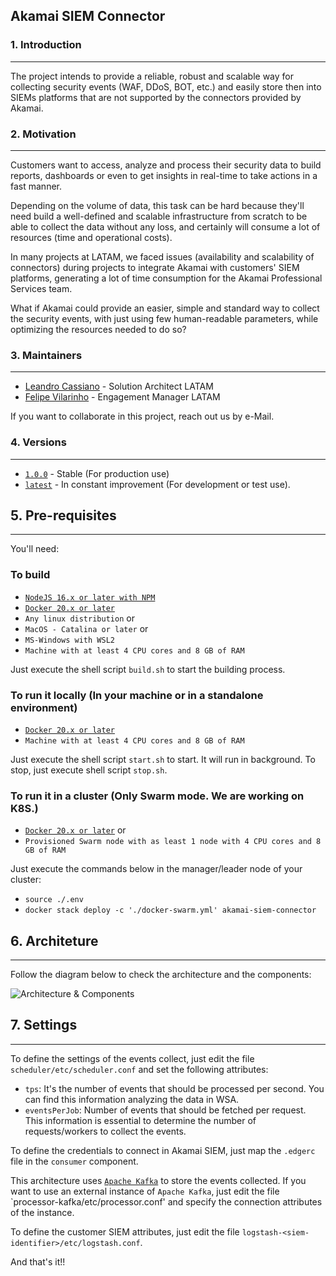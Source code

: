 ## Akamai SIEM Connector

### 1. Introduction
***
The project intends to provide a reliable, robust and scalable way for collecting security events (WAF, DDoS, BOT, etc.) 
and easily store then into SIEMs platforms that are not supported by the connectors provided by Akamai.

### 2. Motivation
***
Customers want to access, analyze and process their security data to build reports, dashboards or even to get insights 
in real-time to take actions in a fast manner. 

Depending on the volume of data, this task can be hard because they'll need build a well-defined and scalable 
infrastructure from scratch to be able to collect the data without any loss, and certainly will consume a lot of 
resources (time and operational costs).

In many projects at LATAM, we faced issues (availability and scalability of connectors) during projects to integrate 
Akamai with customers' SIEM platforms, generating a lot of time consumption for the Akamai Professional Services team.

What if Akamai could provide an easier, simple and standard way to collect the security events, with just using few
human-readable parameters, while optimizing the resources needed to do so?

### 3. Maintainers
***
- [Leandro Cassiano](https://contacts.akamai.com/lcassian) - Solution Architect LATAM
- [Felipe Vilarinho](https://contacts.akamai.com/fvilarin) - Engagement Manager LATAM

If you want to collaborate in this project, reach out us by e-Mail.

### 4. Versions
***
- [`1.0.0`]() - Stable (For production use)
- [`latest`]() - In constant improvement (For development or test use).

## 5. Pre-requisites
***

You'll need:

### To build

- [`NodeJS 16.x or later with NPM`](https://nodejs.org)
- [`Docker 20.x or later`](https://docker.com)
- `Any linux distribution` or 
- `MacOS - Catalina or later` or 
- `MS-Windows with WSL2`
- `Machine with at least 4 CPU cores and 8 GB of RAM`

Just execute the shell script `build.sh` to start the building process.

### To run it locally (In your machine or in a standalone environment)

- [`Docker 20.x or later`](https://docker.com)
- `Machine with at least 4 CPU cores and 8 GB of RAM`

Just execute the shell script `start.sh` to start. It will run in background.
To stop, just execute shell script `stop.sh`.

### To run it in a cluster (Only Swarm mode. We are working on K8S.)

- [`Docker 20.x or later`](https://docker.com) or
- `Provisioned Swarm node with as least 1 node with 4 CPU cores and 8 GB of RAM`

Just execute the commands below in the manager/leader node of your cluster:

- `source ./.env`
- `docker stack deploy -c './docker-swarm.yml' akamai-siem-connector`

## 6. Architeture
***

Follow the diagram below to check the architecture and the components:

![Architecture & Components](https://viewer.diagrams.net/?tags=%7B%7D&target=blank&highlight=FFFFFF&edit=_blank&layers=1&nav=1&title=Akamai%20SIEM%20Connector%20Architecture.drawio#R7V1bc%2BK4Ev41PGbLd8xjrjM5O6nNDmdrd%2BZN2AK8MRZji1zOrz%2BSLQF2C3AS23ICSVWCZWHs%2FtSt%2FrpbYmBfLp6%2FpGg5vyMhjgeWET4P7KuBZZmO5bF%2FvOWlaPGHbtEwS6NQdNo0jKP%2FYdFoiNZVFOKs1JESEtNoWW4MSJLggJbaUJqSp3K3KYnLn7pEMwwaxgGKYevfUUjn4ims4ab9K45mc%2FnJpjcqziyQ7CyeJJujkDxtNdnXA%2FsyJYQWrxbPlzjmwpNyKd53s%2BPs%2BsZSnNA6b%2FiKHkc%2Fz8Z%2FvlBs%2F%2Fr5dPe79XB7Jq7yiOKVeODzB7RAEWsb317fsX%2Fn97fs73USLknEPqh4FPoi5ZOSVRJi%2FhHmwL54mkcUj5co4Gef2IhgbXO6iMXpKUmogNh0%2BHEUx5ckJml%2BLTtE2J8GrD2jKXnAW2e8wMeTKTsDH1o%2BAU4pft5qEkL4gskC0%2FSFdRFnraFASIxIT%2BDztIHXNkTbfAta2Q%2BJETVbX3kjdPZCyP01GBgAhP%2BQScZa%2Flxh1lIVORtIS%2F4yeIkjJvvUPiz4SYHSt8m6AQUPsxy7P1aUXQaL9kyg41bQMhVoudgPHRVavjWxPa8ZtLwyWCq0PAVYw7bAkvZsCywAEA6ZCRGHJKVzMiMJiq83rRcbrTHY0abPN0KWAol%2FMaUvQvxoRUkZ0IyilJ5z%2B8YHQoyyLApk800Uy247AcjIKg3wvkEpnpNdcIbpvo7CEvKH3gtoimNEo8eyXW0cH8fWAQd%2Bjug%2FW69%2F8Ev95oqjq2dx5fzgRR4k7Hn%2F2T7Yehc%2F3LwtP5LvK0GfEK66JdyNbnC3XV24%2FzcKf06%2BGYuby%2FTrX2fffzxb36%2FOTDiT6RgI1RnuVXpaEWXbADpa8bJOePUUr723uYXXJUmy1QKn7fqEnXgZdtXNGFq%2FucDRMC2VW%2Bi25Wn4WmYyOSutD%2BrNSvnRPU4j9vA4VU1VrXgpw7peitErL0XeN9Qm%2FjBz%2FvffggJkwRyHq5hByslrmjPdOOZMdxctWKYkwFlWgxTs4AAH%2FP6py39Fv6324kfJ3vKfZjTV9KuaWldPW6NvI4BlkJJkwG%2FCiykXdFpCyvu14pw%2Fl99ZQbjOWQfTXD7nMpLn2asZ%2F5%2Fh9DEKIA9kEqNlRFEczRKuaky%2BXAkvuFyjAMXn4sQiCsPCTmD2wWiSX4prak7uc8m4FwP3il%2BLmQbJBgGowu3cHhmyqTJ4moDc9kqQO4YHIFdxQKc1DugCxBe%2FKG0O8UDagmNF3CwruW1AJR92ibgNQzSNI56ojPqxIG4bhxHvVMdtHyCuwx1r3YOyrboelC4HSk0ftYZ5NqGdH1tn1GEe%2FQyzPsSeTp9Y3uZ2LmLFfOGEWzeKc1vATIFlcEi%2F8OyRZcTRJEXis4%2FPF65mMswhDI536ws7w%2F6opbFXLWuq4SZIu2HAP7bP7aDD79BWZ4fq17PQ79Be8db7Is8nB5lb8cXWA0peoriv%2B3V2cHv8rG%2FjHWbBAWbhBtOAGwL8iLlDYxkTlOUEOWddNMpZNJlOM0zzF9uc%2BkhNheP2zlS4Ok1FF4mawyGxxrM3MilzOJjs6XLn9t73djwsxcWsLwJhDEkmE6GkUqFFLCxXfmkNjlK%2FXadvYTEbJgyuBUKNMOZTbYQ1tHpWHOHAufoUJmkyTOL4PQuTOFDLm0V8uZrEUTY%2FWsQ9r2%2BIw8DYnNIlnHiPBSGropOmA62wq0DIbg0hmJA6boQAhdWN0NAEWPQ0erkr%2FrFhO2ruU0WxXdojwTtIeyQL7gntcWFa6b6gKTzTXxkhH7%2BqxvZ8oHfd1tS4etIGbwwiKgMIezWrjQyRWzd90LOYgtuPSu3%2B4iWtT1%2Fwgvmf2jVRIrgTJTMA8XHGf2zt8V23g1jAURfJAGY4GgHIOy2ScWFR4yn602r0R4F4W7EAZRWG3YsZVjmLvXHuHNWcOz1DjVRHUyVk%2BPfrzAhKwhwCkm4mzqPOjVRpiKN9bvQg7ztnMs%2Bh%2Bh1NH9ArDaazw2BecKlCJqkjSaKPhFaKZFwV%2Bqr1vqPW0B%2FpsJLr6M%2FgDZnvVy4G6ZzzeHXXgcgIRE84jwddprEgN58hAFRdrNFpAEjpsVh6CtTaCgCBgtK9odVGXCQJYc0lV9o0C6aplBUl%2BZ%2F1kqrjdpRcTy563BNF8N0OHaUhjAmh7CUJmIODFlzkySRbFg5PEwQzxb9WODteglktKLZs1TLYTtPNQ8gx5Qg4Id6AyptVxOuVELWHNwwbnjS%2BxZBSpYTMsc3O8Fcv7IHUWIfH1umqHaUgHOhmKfv5HXlZanf6qAoZ2vW23zUKCjOuaxhAm%2F2NzJhUFHV7WkgssIcKMGqHD32jbviwLRILo7%2B6TWTDtq8uxewsCr%2FvLvfkq9cLlARvzDPWW%2FH5EODWGtFsQRGGtRWhNWcBGh4aLAflhGMld3jzCSqK3wVj1eVzFS6%2FMiDens8HV%2F8chvETpP%2FfCaNTgtFTLP4wzU5hhAVXJ%2BrWnR4Pa67%2Baa8awNHhhhwRGZCxmoNswNbqFyk2xBorqxGqxj1K1l3E5tN5cd9FNLtCFHGhsdufknTRndvUdHy%2BUQdspN0Bk8zjZPK1mHzfs%2FSafAtyoNPyv0YRN0qA2xZMoHc7x0OFB9hwu7rc%2BezCgxfyH6y%2FHqG%2BTMxKlmo0gkJxVQQGbF3SnFhqRK3fFfmqNZT2IAaFqU9YkO3dRUFKMjLlhmPMN3xK%2BLeI7JjjNS%2Ftn06nVqD8korQm3hu7an%2BVWCt90Uscz4TDnxfAaVvtYQkrF6SZp8L8V2G%2FzpGGTPfGUYp3%2Bun6k4UnuEfS5yse8TF22%2BKjy6u0tdB1FTk%2Bi2DyDJ6NYYUm6me%2Fz3mhsCWMAdksWS8hc8YPcVTp1GwDL9fgCo2fnlGE4x207YjRs827H6hB8n7d7wged3c%2BCWLye4VdseM4qhfOqjYTyuPqN98%2BI0gGo2ZjzxY7aJaMtfERhBqnPqxy3Dr1S7tZ3LFWyubV1qjMlX0zEpOvoi5NrF5pbowAtLl6kIfQy7SMf66Bdh%2FvGqJKjl3%2FboxyraqJRw9aYk3lvz3oPDMhjq7Z3BrqznSsn%2FoB4JnqBUdWLZ9hbL5hKA0hP7Hxzdz%2BovC9Gy93QN9UHx%2F2p4hqU0hauxGI4kUCigfs63EiA%2FsKVEd1TYY1U6X%2BcXPuNnguwBiTLOE0NCE63Pa2spOjdAn3GywUYRGuhFSbDJ33AhVv11KZeU6RUixHQQAp%2B2kqmeW0wKeq3BoZLiklCdsYjdp9cCF5BmI5c2eY%2B2xtAexvUnVroVlvkZYxuuFVXWzEfanymirF%2Fh4Mm1FvNLEmqWhakEDq%2FK828tnK76hZBXH%2FIYXKEEzXuZfLXWb8LPnD2iBok9sh98CrlMGVzF7dlucXmcbyUYVq83U8OsUSxG661axYH3BLQ%2FuBogXik7wtoIp1gqUdKzIJMNOl6uMEtWXWJ%2B0sOQNQC1UrS1wWxsKNRIlTWphq8nE12mhqVif060aQopXb36TuvWZqUYTU5ylcLUbmuPYYUp4YdX63BemCvM7EmLe4%2F8%3D)

## 7. Settings
***

To define the settings of the events collect, just edit the file `scheduler/etc/scheduler.conf` and set the 
following attributes:

- `tps`: It's the number of events that should be processed per second. You can find this information analyzing the data in
WSA.
- `eventsPerJob`: Number of events that should be fetched per request. This information is essential to determine the
number of requests/workers to collect the events.

To define the credentials to connect in Akamai SIEM, just map the `.edgerc` file in the `consumer` component.

This architecture uses [`Apache Kafka`](https://kafka.apache.org) to store the events collected. If you want to use an
external instance of `Apache Kafka`, just edit the file `processor-kafka/etc/processor.conf' and specify the connection
attributes of the instance.

To define the customer SIEM attributes, just edit the file `logstash-<siem-identifier>/etc/logstash.conf`.

And that's it!!